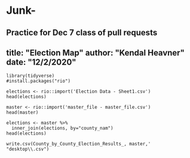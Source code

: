 # Junk-
Practice for Dec 7 class of pull requests 
---
title: "Election Map"
author: "Kendal Heavner"
date: "12/2/2020"
---

```{r}
library(tidyverse)
#install.packages("rio")
```


```{r}
elections <- rio::import('Election Data - Sheet1.csv')
head(elections)
```
```{r}
master <- rio::import('master_file - master_file.csv')
head(master)
```

```{r}
elections <- master %>%
  inner_join(elections, by="county_nam")
head(elections)
```
```{r}
write.csv(County_by_County_Election_Results_, master,' "desktop\\.csv")
``` 
